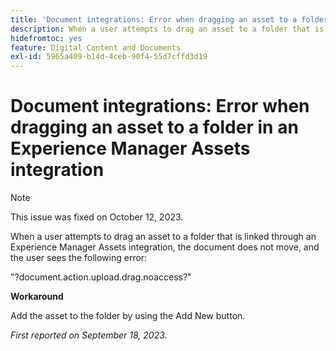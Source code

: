 ```yaml
---
title: 'Document integrations: Error when dragging an asset to a folder in an Experience Manager Assets integration'
description: When a user attempts to drag an asset to a folder that is linked through an Experience Manager Assets integration, the document does not move, and the user sees the following error.
hidefromtoc: yes
feature: Digital Content and Documents
exl-id: 5965a409-b14d-4ceb-90f4-55d7cffd3d19
---
```

# Document integrations: Error when dragging an asset to a folder in an Experience Manager Assets integration

>[!NOTE]
>
>This issue was fixed on October 12, 2023.

When a user attempts to drag an asset to a folder that is linked through an Experience Manager Assets integration, the document does not move, and the user sees the following error:

"?document.action.upload.drag.noaccess?"

**Workaround**

Add the asset to the folder by using the Add New button.

_First reported on September 18, 2023._
